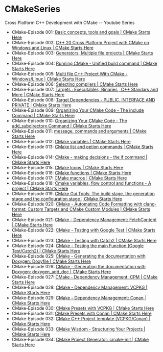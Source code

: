 # CMakeSeries
Cross Platform C++ Development with CMake -- Youtube Series

* CMake-Episode 001: [Basic concepts, tools and goals | CMake Starts Here](https://www.youtube.com/watch?v=rHjZrJmFyBQ)
* CMake-Episode 002: [C++ 20 Cross Platform Project with CMake on Windows and Linux | CMake Starts Here](https://www.youtube.com/watch?v=4gl2szb6d4Q)
* CMake-Episode 003: [Generators, Multiple file projects | CMake Starts Here](https://www.youtube.com/watch?v=gjMYm6sxlUY&list=PLQMs5svASiXOraccrnEbkd_kVHbAdC2mp&index=3)
* CMake-Episode 004: [Running CMake - Unified build command | CMake Starts Here](https://www.youtube.com/watch?v=0ODEuQwF878&list=PLQMs5svASiXOraccrnEbkd_kVHbAdC2mp&index=4)
* CMake-Episode 005: [Multi file C++ Project With CMake - Windows/Linux | CMake Starts Here](https://www.youtube.com/watch?v=BCY3gagHX8w&list=PLQMs5svASiXOraccrnEbkd_kVHbAdC2mp&index=5)
* CMake-Episode 006: [Selecting compilers | CMake Starts Here](https://www.youtube.com/watch?v=SqkV7ifLME4&list=PLQMs5svASiXOraccrnEbkd_kVHbAdC2mp&index=6)
* CMake-Episode 007: [Targets : Executables, Binaries , C++ Standars and More | CMake Starts Here](https://www.youtube.com/watch?v=foT2XpyHUQE&list=PLQMs5svASiXOraccrnEbkd_kVHbAdC2mp&index=7)
* CMake-Episode 008: [Target Dependencies - PUBLIC, INTERFACE AND PRIVATE | CMake Starts Here](https://youtu.be/ARZd-fSUJXY)
* CMake-Episode 009: [Organizing Your CMake Code - The include Command | CMake Starts Here](https://youtu.be/6Ows5uZKqGQ)
* CMake-Episode 010: [Organizing Your CMake Code - The add_subdirectory Command | CMake Starts Here]()
* CMake-Episode 011: [message, commands and arguments | CMake Starts Here]()
* CMake-Episode 012: [CMake variables | CMake Starts Here]()
* CMake-Episode 013: [CMake list and option commands | CMake Starts Here]()
* CMake-Episode 014: [CMake - making decisions - the if command | CMake Starts Here]()
* CMake-Episode 015: [CMake loops | CMake Starts Here]()
* CMake-Episode 016: [CMake functions | CMake Starts Here]()
* CMake-Episode 017: [CMake macros | CMake Starts Here]()
* CMake-Episode 018: [Cmake variables, flow control and functions - A project | CMake Starts Here]()
* CMake-Episode 019: [CMake Gui Tools: The build stage, the generation stage and the configuration stage | CMake Starts Here]()
* CMake-Episode 020: [CMake - Automating Code Formatting with clang-format: Custom Targets and CMake Custom Modules | CMake Starts Here]()
* CMake-Episode 021: [CMake - Dependency Management: FetchContent | CMake Starts Here]()
* CMake-Episode 022: [CMake - Testing with Google Test | CMake Starts Here]()
* CMake-Episode 023: [CMake - Testing with Catch2 | CMake Starts Here]()
* CMake-Episode 024: [CMake - Testing the main Function (Google Test/Catch2) | CMake Starts Here]()
* CMake-Episode 025: [CMake - Generating the documentation with Doxygen: Doxyfile | CMake Starts Here]()
* CMake-Episode 026: [CMake - Generating the documentation with Doxygen: doxygen_add_doc | CMake Starts Here]()
* CMake-Episode 027: [CMake - Dependency Management: CPM | CMake Starts Here]()
* CMake-Episode 028: [CMake - Dependency Management: VCPKG | CMake Starts Here]()
* CMake-Episode 029: [CMake - Dependency Management: Conan | CMake Starts Here]()
* CMake-Episode 030: [CMake Presets with VCPKG | CMake Starts Here]()
* CMake-Episode 031: [CMake Presets with Conan | CMake Starts Here]()
* CMake-Episode 032: [CMake C++ Project template (VCPKG/Conan) | CMake Starts Here]()
* CMake-Episode 033: [CMake Wisdom - Structuring Your Projects | CMake Starts Here]()
* CMake-Episode 034: [CMake Project Generator: cmake-init | CMake Starts Here]()